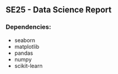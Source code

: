 ## SE25 - Data Science Report
### Dependencies:
- seaborn
- matplotlib
- pandas
- numpy
- scikit-learn
